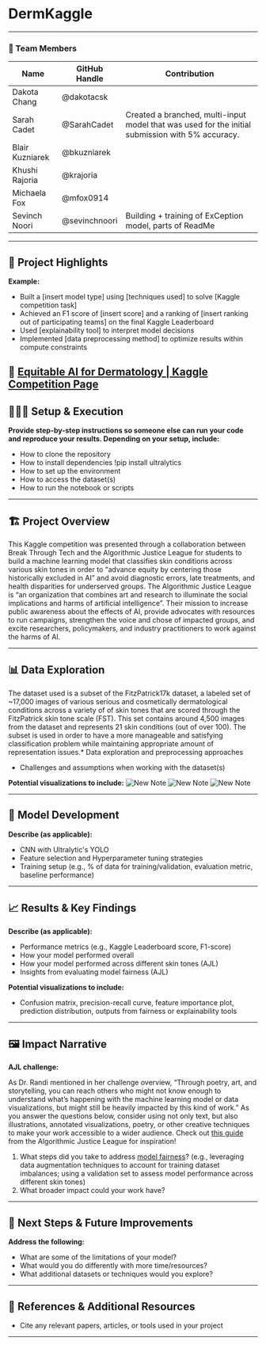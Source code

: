 # DermKaggle
---

### **👥 Team Members**

| Name | GitHub Handle | Contribution |
| ----- | ----- | ----- |
| Dakota Chang | @dakotacsk |  |
| Sarah Cadet | @SarahCadet | Created a branched, multi-input model that was used for the initial submission with 5% accuracy.|
| Blair Kuzniarek | @bkuzniarek |  |
| Khushi Rajoria | @krajoria |  |
| Michaela Fox | @mfox0914 |  |
| Sevinch Noori | @sevinchnoori | Building + training of ExCeption model, parts of ReadMe |

---

## **🎯 Project Highlights**

**Example:**

* Built a \[insert model type\] using \[techniques used\] to solve \[Kaggle competition task\]
* Achieved an F1 score of \[insert score\] and a ranking of \[insert ranking out of participating teams\] on the final Kaggle Leaderboard
* Used \[explainability tool\] to interpret model decisions
* Implemented \[data preprocessing method\] to optimize results within compute constraints

🔗 [Equitable AI for Dermatology | Kaggle Competition Page](https://www.kaggle.com/competitions/bttai-ajl-2025/overview)
---

## **👩🏽‍💻 Setup & Execution**

**Provide step-by-step instructions so someone else can run your code and reproduce your results. Depending on your setup, include:**

* How to clone the repository
* How to install dependencies
  !pip install ultralytics
* How to set up the environment
* How to access the dataset(s)
* How to run the notebook or scripts

---

## **🏗️ Project Overview**

This Kaggle competition was presented through a collaboration between Break Through Tech and the Algorithmic Justice League for students to build a machine learning model that classifies skin conditions across various skin tones in order to “advance equity by centering those historically excluded in AI” and avoid diagnostic errors, late treatments, and health disparities for underserved groups. The Algorithmic Justice League is “an organization that combines art and research to illuminate the social implications and harms of artificial intelligence”. Their mission to increase public awareness about the effects of AI, provide advocates with resources to run campaigns, strengthen the voice and chose of impacted groups, and excite researchers, policymakers, and industry practitioners to work against the harms of AI.

---

## **📊 Data Exploration**

The dataset used is a subset of the FitzPatrick17k dataset, a labeled set of ~17,000 images of various serious and cosmetically dermatological conditions across a variety of of skin tones that are scored through the FitzPatrick skin tone scale (FST). This set contains around 4,500 images from the dataset and represents 21 skin conditions (out of over 100). The subset is used in order to have a more manageable and satisfying classification problem while maintaining appropriate amount of representation issues.* Data exploration and preprocessing approaches

* Challenges and assumptions when working with the dataset(s)

**Potential visualizations to include:**
![New Note](https://github.com/user-attachments/assets/319728a6-5720-45b7-8e92-5101f7694dbf)
![New Note](https://github.com/user-attachments/assets/0e6f1cd0-d284-4516-a5a6-4d6054905dfd)
![New Note](https://github.com/user-attachments/assets/c91b875a-d98c-4fc5-a3d6-0677d7c86274)



---

## **🧠 Model Development**

**Describe (as applicable):**

* CNN with Ultralytic's YOLO 
* Feature selection and Hyperparameter tuning strategies
* Training setup (e.g., % of data for training/validation, evaluation metric, baseline performance)

---

## **📈 Results & Key Findings**

**Describe (as applicable):**

* Performance metrics (e.g., Kaggle Leaderboard score, F1-score)
* How your model performed overall
* How your model performed across different skin tones (AJL)
* Insights from evaluating model fairness (AJL)

**Potential visualizations to include:**

* Confusion matrix, precision-recall curve, feature importance plot, prediction distribution, outputs from fairness or explainability tools

---

## **🖼️ Impact Narrative**

**AJL challenge:**

As Dr. Randi mentioned in her challenge overview, “Through poetry, art, and storytelling, you can reach others who might not know enough to understand what’s happening with the machine learning model or data visualizations, but might still be heavily impacted by this kind of work.”
As you answer the questions below, consider using not only text, but also illustrations, annotated visualizations, poetry, or other creative techniques to make your work accessible to a wider audience.
Check out [this guide](https://drive.google.com/file/d/1kYKaVNR\_l7Abx2kebs3AdDi6TlPviC3q/view) from the Algorithmic Justice League for inspiration!

1. What steps did you take to address [model fairness](https://haas.berkeley.edu/wp-content/uploads/What-is-fairness_-EGAL2.pdf)? (e.g., leveraging data augmentation techniques to account for training dataset imbalances; using a validation set to assess model performance across different skin tones)
2. What broader impact could your work have?

---

## **🚀 Next Steps & Future Improvements**

**Address the following:**

* What are some of the limitations of your model?
* What would you do differently with more time/resources?
* What additional datasets or techniques would you explore?

---

## **📄 References & Additional Resources**

* Cite any relevant papers, articles, or tools used in your project

---

